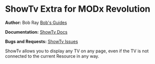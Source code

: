 ShowTv Extra for MODx Revolution
=======================================


**Author:** Bob Ray [Bob's Guides](https://bobsguides.com)

**Documentation:** [ShowTv Docs](https://bobsguides.com/showtv-tutorial.html)

**Bugs and Requests:** [ShowTv Issues](https://github.com/BobRay/ShowTv/issues)

ShowTv allows you to display any TV on any page, even if the TV is not connected to the current Resource in any way.
